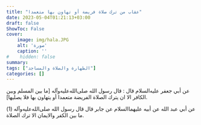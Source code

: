 ```yaml
---
title: "عقاب من ترك صلاة فريضة أو تهاون بها متعمدا"
date: 2023-05-04T01:21:13+03:00
draft: false
ShowToc: False
cover:
    image: img/hala.JPG
    alt: 'صورة'
    caption: ''
#    hidden: false
summary: 
tags: ["الطهارة والصلاة والمساجد"]
categories: []
---
```

عن أبي جعفر عليه‌السلام قال :
قال رسول الله صلى‌الله‌عليه‌وآله [ما بين المسلم وبين الكافر الا ان يترك الصلاة
الفريضة متعمدا أو يتهاون بها فلا يصليها].

عن أبي عبد الله عن أبيه عليهما‌السلام عن جابر
قال قال رسول الله صلى‌الله‌عليه‌وآله (1) ما بين الكفر والايمان الا ترك الصلاة.

